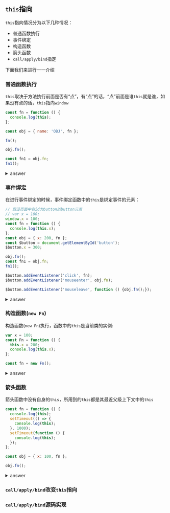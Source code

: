## `this`指向
`this`指向情况分为以下几种情况：

* 普通函数执行
* 事件绑定
* 构造函数
* 箭头函数
* `call/apply/bind`指定

下面我们来进行一一介绍
### 普通函数执行
`this`取决于方法执行前面是否有“点”，有“点”的话，“点”前面是谁`this`就是谁，如果没有点的话，`this`指向`window`
```javascript
const fn = function () {
  console.log(this);
};

const obj = { name: 'OBJ', fn };

fn();

obj.fn();

const fn1 = obj.fn;
fn1();
```
<details>
  <summary>answer</summary>
  
  ```test
  1. window
  2. {name: 'OBJ', fn: function() {console.log(this)}} // obj
  3. window
  ```
</details>

### 事件绑定
在进行事件绑定的时候，事件绑定函数中的`this`是绑定事件的元素：
```javascript
// 假设页面中有id为button的button元素
// var x = 100;
window.x = 100;
const fn = function () {
  console.log(this.x);
};
const obj = { x: 200, fn };
const $button = document.getElementById('button');
$button.x = 300;

obj.fn();
const fn1 = obj.fn;
fn1();

$button.addEventListener('click', fn);
$button.addEventListener('mouseenter', obj.fn);

$button.addEventListener('mouseleave', function () {obj.fn();});
```
<details>
  <summary>answer</summary>
  
  ```test
  1. 200
  2. 100
  3. 点击button时：300
  4. 鼠标移入button时：300
  5. 200
  ```
</details>

### 构造函数(`new Fn`)
构造函数(`new Fn`)执行，函数中的`this`是当前类的实例:  
```javascript
var x = 100;
const Fn = function () {
  this.x = 200;
  console.log(this.x);
};

const fn = new Fn();
```
<details>
  <summary>answer</summary>
  
  ```test
  1. 200
  ```
</details>

### 箭头函数
箭头函数中没有自身的`this`，所用到的`this`都是其最近父级上下文中的`this`
```javascript
const fn = function () {
  console.log(this);
  setTimeout(() => {
    console.log(this);
  }, 1000);
  setTimeout(function () {
    console.log(this);
  });
};

const obj = { x: 100, fn };

obj.fn();
```
<details>
  <summary>answer</summary>
  
  ```test
  1. {x:100, fn: function() {...}} // obj
  2. window
  3. {x:100, fn: function() {...}} // obj
  ```
</details>

### `call/apply/bind`改变`this`指向

### `call/apply/bind`源码实现

